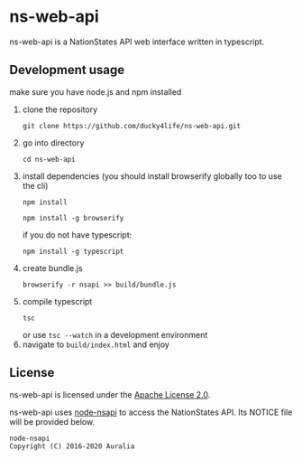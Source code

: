 # ns-web-api

ns-web-api is a NationStates API web interface written in typescript.

## Development usage

make sure you have node.js and npm installed

1. clone the repository
    ```
    git clone https://github.com/ducky4life/ns-web-api.git
    ```
2. go into directory
    ```
    cd ns-web-api
    ```
3. install dependencies (you should install browserify globally too to use the cli)
    ```
    npm install
    ```
    ```
    npm install -g browserify
    ```
    if you do not have typescript:
    ```
    npm install -g typescript
    ```
4. create bundle.js
    ```
    browserify -r nsapi >> build/bundle.js
    ```
5. compile typescript
    ```
    tsc
    ```
    or use `tsc --watch` in a development environment
6. navigate to `build/index.html` and enjoy

## License

ns-web-api is licensed under the [Apache License 2.0](http://www.apache.org/licenses/LICENSE-2.0).

ns-web-api uses [node-nsapi](https://github.com/auralia/node-nsapi) to access the NationStates API. Its NOTICE file will be provided below.

```
node-nsapi  
Copyright (C) 2016-2020 Auralia
```

